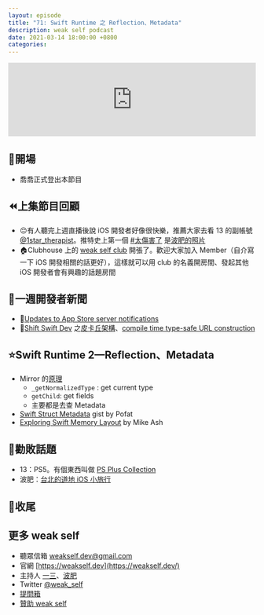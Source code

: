 ```yaml
---
layout: episode
title: "71: Swift Runtime 之 Reflection、Metadata"
description: weak self podcast
date: 2021-03-14 18:00:00 +0800
categories: 
---
```

<iframe src="https://www.listennotes.com/embedded/e/8ebe6b2c524a4381b94541cdf82339b7/" width="100%" style="width: 1px; min-width: 100%;" frameborder="0" scrolling="no" loading="lazy"></iframe>

## 👋開場

- 喬喬正式登出本節目

## ⏪上集節目回顧

- 😔有人聽完上週直播後說 iOS 開發者好像很快樂，推薦大家去看 13 的副帳號 [@1star_therapist](https://twitter.com/1star_therapist)。推特史上第一個 [#太傷害了](https://twitter.com/hashtag/太傷害了) 是[波肥的照片](https://twitter.com/1star_therapist/status/1257994905667776513?s=21)
- 🏠Clubhouse 上的 [weak self club](https://www.joinclubhouse.com/club/weak-self-podcast) 開張了。歡迎大家加入 Member（自介寫一下 iOS 開發相關的話更好），這樣就可以用 club 的名義開房間、發起其他 iOS 開發者會有興趣的話題房間

## 📰一週開發者新聞

- 📢[Updates to App Store server notifications](https://developer.apple.com/news/?id=cjhooqcq)
- 👻[Shift Swift Dev](https://twitter.com/shitswiftdev?s=21) 之[皮卡丘架構](https://twitter.com/shitswiftdev/status/1369595928173305856?s=21)、[compile time type-safe URL construction](https://twitter.com/shitswiftdev/status/1367838328494653450?s=21)

## ⭐️Swift Runtime 2—Reflection、Metadata

- Mirror 的[原理](https://swift.org/blog/how-mirror-works/)
    - `_getNormalizedType` : get current type
    - `getChild`: get fields
    - 主要都是去查 Metadata
- [Swift Struct Metadata](https://gist.github.com/pofat/d3c77ca88c5b2a3019febcb073c3d879) gist by Pofat
- [Exploring Swift Memory Layout](https://academy.realm.io/posts/goto-mike-ash-exploring-swift-memory-layout/) by Mike Ash

## 💸勸敗話題

- 13：PS5。有個東西叫做 [PS Plus Collection](https://blog.zh-hant.playstation.com/2020/10/28/20201029-psplus/)
- 波肥：[台北的道地 iOS 小旅行](https://pofat.dev/2021/03/14/An-Authentic-Trip-To-iOS-Developers-In-Taipei.html)

## 👋收尾

## 更多 weak self

- 聽眾信箱 [weakself.dev@gmail.com](mailto:weakself.dev@gmail.com)
- 官網 [https://weakself.dev](https://weakself.dev/)
- 主持人 [一三](https://twitter.com/ethanhuang13)、[波肥](https://twitter.com/PofatTseng)
- Twitter [@weak_self](https://twitter.com/weak_self)
- [提問箱](https://peing.net/zh-TW/weak_self)
- [贊助 weak self](https://weakself.dev/#donation)